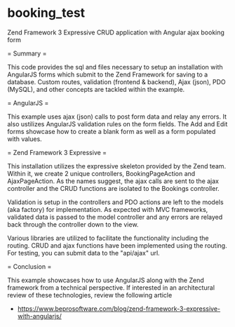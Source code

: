 # booking_test
Zend Framework 3 Expressive CRUD application with Angular ajax booking form

= Summary =

This code provides the sql and files necessary to setup an installation with AngularJS forms which submit to the Zend Framework for saving to a database. Custom routes, validation (frontend & backend), Ajax (json), PDO (MySQL), and other concepts are tackled within the example. 


= AngularJS =

This example uses ajax (json) calls to post form data and relay any errors. It also ustilizes AngularJS validation rules on the form fields. The Add and Edit forms showcase how to create a blank form as well as a form populated with values.


= Zend Framework 3 Expressive =

This installation utilizes the expressive skeleton provided by the Zend team. Within it, we create 2 unique controllers, BookingPageAction and AjaxPageAction. As the names suggest, the ajax calls are sent to the ajax controller and the CRUD functions are isolated to the Bookings controller.

Validation is setup in the controllers and PDO actions are left to the models (aka factory) for implementation. As expected with MVC frameworks, validated data is passed to the model controller and any errors are relayed back through the controller down to the view. 

Various libraries are utilized to facilitate the functionality including the routing. CRUD and ajax functions have been implemented using the routing. For testing, you can submit data to the "api/ajax" url.

= Conclusion =

This example showcases how to use AngularJS along with the Zend framework from a technical perspective. If interested in an architectural review of these technologies, review the following article

- https://www.beprosoftware.com/blog/zend-framework-3-expressive-with-angularjs/